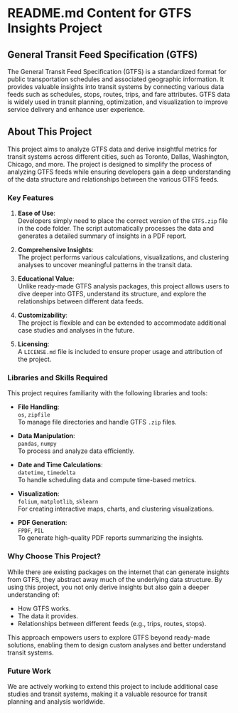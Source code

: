# README.md Content for GTFS Insights Project

## General Transit Feed Specification (GTFS)

The General Transit Feed Specification (GTFS) is a standardized format for public transportation schedules and associated geographic information. It provides valuable insights into transit systems by connecting various data feeds such as schedules, stops, routes, trips, and fare attributes. GTFS data is widely used in transit planning, optimization, and visualization to improve service delivery and enhance user experience.

## About This Project

This project aims to analyze GTFS data and derive insightful metrics for transit systems across different cities, such as Toronto, Dallas, Washington, Chicago, and more. The project is designed to simplify the process of analyzing GTFS feeds while ensuring developers gain a deep understanding of the data structure and relationships between the various GTFS feeds.

### Key Features

1. **Ease of Use**:  
   Developers simply need to place the correct version of the `GTFS.zip` file in the code folder. The script automatically processes the data and generates a detailed summary of insights in a PDF report.

2. **Comprehensive Insights**:  
   The project performs various calculations, visualizations, and clustering analyses to uncover meaningful patterns in the transit data.

3. **Educational Value**:  
   Unlike ready-made GTFS analysis packages, this project allows users to dive deeper into GTFS, understand its structure, and explore the relationships between different data feeds.

4. **Customizability**:  
   The project is flexible and can be extended to accommodate additional case studies and analyses in the future.

5. **Licensing**:  
   A `LICENSE.md` file is included to ensure proper usage and attribution of the project.

### Libraries and Skills Required

This project requires familiarity with the following libraries and tools:

- **File Handling**:  
  `os`, `zipfile`  
  To manage file directories and handle GTFS `.zip` files.

- **Data Manipulation**:  
  `pandas`, `numpy`  
  To process and analyze data efficiently.

- **Date and Time Calculations**:  
  `datetime`, `timedelta`  
  To handle scheduling data and compute time-based metrics.

- **Visualization**:  
  `folium`, `matplotlib`, `sklearn`  
  For creating interactive maps, charts, and clustering visualizations.

- **PDF Generation**:  
  `FPDF`, `PIL`  
  To generate high-quality PDF reports summarizing the insights.

### Why Choose This Project?

While there are existing packages on the internet that can generate insights from GTFS, they abstract away much of the underlying data structure. By using this project, you not only derive insights but also gain a deeper understanding of:

- How GTFS works.
- The data it provides.
- Relationships between different feeds (e.g., trips, routes, stops).

This approach empowers users to explore GTFS beyond ready-made solutions, enabling them to design custom analyses and better understand transit systems.

### Future Work

We are actively working to extend this project to include additional case studies and transit systems, making it a valuable resource for transit planning and analysis worldwide.